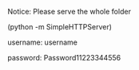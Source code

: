Notice: Please serve the whole folder

(python -m SimpleHTTPServer)

username: username

password: Password11223344556
